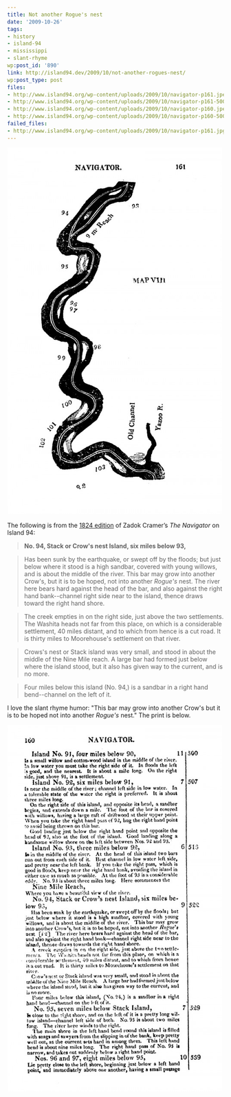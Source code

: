 ```yaml
---
title: Not another Rogue's nest
date: '2009-10-26'
tags:
- history
- island-94
- mississippi
- slant-rhyme
wp:post_id: '890'
link: http://island94.dev/2009/10/not-another-rogues-nest/
wp:post_type: post
files:
- http://www.island94.org/wp-content/uploads/2009/10/navigator-p161.jpeg
- http://www.island94.org/wp-content/uploads/2009/10/navigator-p161-500x851.jpg
- http://www.island94.org/wp-content/uploads/2009/10/navigator-p160.jpeg
- http://www.island94.org/wp-content/uploads/2009/10/navigator-p160-500x851.jpg
failed_files:
- http://www.island94.org/wp-content/uploads/2009/10/navigator-p161.jpg
---
```


[ ![navigator-p161](2009-10-26-Not-another-Rogues-nest/navigator-p161-500x851.jpg "navigator-p161") ](2009-10-26-Not-another-Rogues-nest/navigator-p161.jpeg)

The following is from the [1824 edition](http://digital.library.pitt.edu/cgi-bin/t/text/pageviewer-idx?c=pitttext;cc=pitttext;rgn=full%20text;idno=00aft2763m;didno=00aft2763m;view=image;seq=162;node=00aft2763m%3A16;page=root;size=s;frm=frameset; ) of Zadok Cramer’s _The Navigator_ on Island 94:

> **No. 94, Stack or Crow's nest Island, six miles below 93,**

>

> Has been sunk by the earthquake, or swept off by the floods; but just below where it stood is a high sandbar, covered with young willows, and is about the middle of the river. This bar may grow into another Crow's, but it is to be hoped, not into another _Rogue's_ nest. The river here bears hard against the head of the bar, and also against the right hand bank--channel right side near to the island, thence draws toward the right hand shore.

>

> The creek empties in on the right side, just above the two settlements. The Washita heads not far from this place, on which is a considerable settlement, 40 miles distant, and to which from hence is a cut road. It is thirty miles to Moorehouse's settlement on that river.

>

> Crows's nest or Stack island was very small, and stood in about the middle of the Nine Mile reach. A large bar had formed just below where the island stood, but it also has given way to the current, and is no more.

>

> Four miles below this island (No. 94,) is a sandbar in a right hand bend--channel on the left of it.

I love the slant rhyme humor: "This bar may grow into another Crow's but it is to be hoped not into another _Rogue's_ nest." The print is below.

[ ![navigator-p160](2009-10-26-Not-another-Rogues-nest/navigator-p160-500x851.jpg "navigator-p160") ](2009-10-26-Not-another-Rogues-nest/navigator-p160.jpeg)